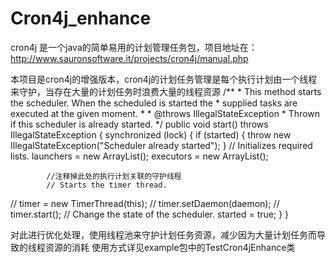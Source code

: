 # Cron4j_enhance
cron4j 是一个java的简单易用的计划管理任务包，项目地址在：
http://www.sauronsoftware.it/projects/cron4j/manual.php

本项目是cron4j的增强版本，cron4j的计划任务管理是每个执行计划由一个线程来守护，当存在大量的计划任务时浪费大量的线程资源
/**
	 * This method starts the scheduler. When the scheduled is started the
	 * supplied tasks are executed at the given moment.
	 * 
	 * @throws IllegalStateException
	 *             Thrown if this scheduler is already started.
	 */
	public void start() throws IllegalStateException {
		synchronized (lock) {
			if (started) {
				throw new IllegalStateException("Scheduler already started");
			}
			// Initializes required lists.
			launchers = new ArrayList();
			executors = new ArrayList();
			
			//注释掉此处的执行计划关联的守护线程
			// Starts the timer thread.
//			timer = new TimerThread(this);
//			timer.setDaemon(daemon);
//			timer.start();
			// Change the state of the scheduler.
			started = true;
		}
	}

对此进行优化处理，使用线程池来守护计划任务资源，减少因为大量计划任务而导致的线程资源的消耗
使用方式详见example包中的TestCron4jEnhance类

